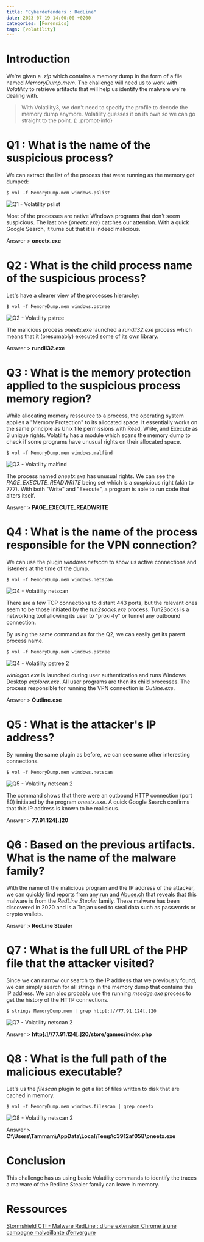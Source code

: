 ```yaml
---
title: "Cyberdefenders : RedLine"
date: 2023-07-19 14:00:00 +0200
categories: [Forensics]
tags: [volatility]
---
```


# Introduction

We're given a *.zip* which contains a memory dump in the form of a file named *MemoryDump.mem*. The challenge will need us to work with *Volatility* to retrieve artifacts that will help us identify the malware we're dealing with.

> With Volatility3, we don't need to specify the profile to decode the memory dump anymore. Volatility guesses it on its own so we can go straight to the point.
{: .prompt-info}

# Q1 : What is the name of the suspicious process?

We can extract the list of the process that were running as the memory got dumped:
```shell
$ vol -f MemoryDump.mem windows.pslist
```
![Q1 - Volatility pslist](/assets/posts_img/2023-07-19-Cyberdefenders-Redline/q1.png)

Most of the processes are native Windows programs that don't seem suspicious. The last one (*oneetx.exe*) catches our attention. With a quick Google Search, it turns out that it is indeed malicious.

Answer > __oneetx.exe__

# Q2 : What is the child process name of the suspicious process?

Let's have a clearer view of the processes hierarchy:
```shell
$ vol -f MemoryDump.mem windows.pstree
```
![Q2 - Volatility pstree](/assets/posts_img/2023-07-19-Cyberdefenders-Redline/q2.png)

The malicious process *oneetx.exe* launched a *rundll32.exe* process which means that it (presumably) executed some of its own library.

Answer > __rundll32.exe__

# Q3 : What is the memory protection applied to the suspicious process memory region?

While allocating memory ressource to a process, the operating system applies a "Memory Protection" to its allocated space. It essentially works on the same principle as Unix file permissions with Read, Write, and Execute as 3 unique rights.
Volatility has a module which scans the memory dump to check if some programs have unusual rights on their allocated space.
```shell
$ vol -f MemoryDump.mem windows.malfind
```
![Q3 - Volatility malfind](/assets/posts_img/2023-07-19-Cyberdefenders-Redline/q3.png)

The process named *oneetx.exe* has unusual rights. We can see the *PAGE_EXECUTE_READWRITE* being set which is a suspicious right (akin to 777). With both "Write" and "Execute", a program is able to run code that alters itself.

Answer > __PAGE_EXECUTE_READWRITE__

# Q4 : What is the name of the process responsible for the VPN connection?

We can use the plugin *windows.netscan* to show us active connections and listeners at the time of the dump.
```shell
$ vol -f MemoryDump.mem windows.netscan
```
![Q4 - Volatility netscan](/assets/posts_img/2023-07-19-Cyberdefenders-Redline/q4_1.png)

There are a few TCP connections to distant 443 ports, but the relevant ones seem to be those initiated by the *tun2socks.exe* process. Tun2Socks is a networking tool allowing its user to "proxi-fy" or tunnel any outbound connection.

By using the same command as for the Q2, we can easily get its parent process name.
```shell
$ vol -f MemoryDump.mem windows.pstree
```
![Q4 - Volatility pstree 2](/assets/posts_img/2023-07-19-Cyberdefenders-Redline/q4_2.png)

*winlogon.exe* is launched during user authentication and runs Windows Desktop *explorer.exe*. All user programs are then its child processes. The process responsible for running the VPN connection is *Outline.exe*.

Answer > __Outline.exe__

# Q5 : What is the attacker's IP address?

By running the same plugin as before, we can see some other interesting connections.
```shell
$ vol -f MemoryDump.mem windows.netscan
```
![Q5 - Volatility netscan 2](/assets/posts_img/2023-07-19-Cyberdefenders-Redline/q5.png)

The command shows that there were an outbound HTTP connection (port 80) initiated by the program *oneetx.exe*. A quick Google Search confirms that this IP address is known to be malicious.

Answer > __77.91.124[.]20__

# Q6 : Based on the previous artifacts. What is the name of the malware family?

With the name of the malicious program and the IP address of the attacker, we can quickly find reports from [any.run](https://any.run/report/fbe652fd97a26061c5e6b68468ecf653f7038d1e976bb657ff81117dcb5ecb85/c6f39f4c-07fc-43b0-b8ec-b25ada62aba7) and [Abuse.ch](https://bazaar.abuse.ch/sample/74b102111f7d344a2c0cb7a77d73c968aff7f6a4b67c3457643d9a61c12d2aef/) that reveals that this malware is from the *RedLine Stealer* family. These malware has been discovered in 2020 and is a Trojan used to steal data such as passwords or crypto wallets.

Answer > __RedLine Stealer__

# Q7 : What is the full URL of the PHP file that the attacker visited?

Since we can narrow our search to the IP address that we previously found, we can simply search for all strings in the memory dump that contains this IP address. We can also probably use the running *msedge.exe* process to get the history of the HTTP connections.
```shell
$ strings MemoryDump.mem | grep http[:]//77.91.124[.]20
```
![Q7 - Volatility netscan 2](/assets/posts_img/2023-07-19-Cyberdefenders-Redline/q7.png)

Answer > __http[:]//77.91.124[.]20/store/games/index.php__

# Q8 : What is the full path of the malicious executable?

Let's us the *filescan* plugin to get a list of files written to disk that are cached in memory.

```console
$ vol -f MemoryDump.mem windows.filescan | grep oneetx    
```
![Q8 - Volatility netscan 2](/assets/posts_img/2023-07-19-Cyberdefenders-Redline/q8.png)

Answer > __C:\Users\Tammam\AppData\Local\Temp\c3912af058\oneetx.exe__

# Conclusion

This challenge has us using basic Volatility commands to identify the traces a malware of the Redline Stealer family can leave in memory.

# Ressources

[Stormshield CTI - Malware RedLine : d’une extension Chrome à une campagne malveillante d’envergure](https://www.stormshield.com/fr/actus/malware-redline-extension-chrome-campagne-malveillante-envergure/)
